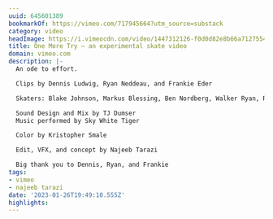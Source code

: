 ```yaml
---
uuid: 645601389
bookmarkOf: https://vimeo.com/717945664?utm_source=substack
category: video
headImage: https://i.vimeocdn.com/video/1447312126-f0d0d82e8b66a71275548263430b33b3e7166d43a3f62ab17ad8310a67dbbc0b-d_295x166
title: One More Try – an experimental skate video
domain: vimeo.com
description: |-
  An ode to effort.

  Clips by Dennis Ludwig, Ryan Neddeau, and Frankie Eder

  Skaters: Blake Johnson, Markus Blessing, Ben Nordberg, Walker Ryan, Ray Corey, Carlos Montes, Matthew Parra

  Sound Design and Mix by TJ Dumser
  Music performed by Sky White Tiger

  Color by Kristopher Smale

  Edit, VFX, and concept by Najeeb Tarazi

  Big thank you to Dennis, Ryan, and Frankie
tags:
- vimeo
- najeeb tarazi
date: '2023-01-26T19:49:10.555Z'
highlights: 
---
```



